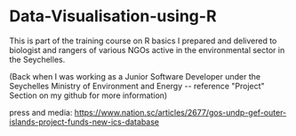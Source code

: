 # Data-Visualisation-using-R

This is part of the training course on R basics I prepared and delivered to biologist and rangers of various NGOs active in the environmental sector in the Seychelles. 

(Back when I was working as a Junior Software Developer under the Seychelles Ministry of Environment and Energy -- reference "Project" Section on my github for more information)

press and media: https://www.nation.sc/articles/2677/gos-undp-gef-outer-islands-project-funds-new-ics-database
